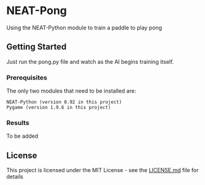 # NEAT-Pong

Using the NEAT-Python module to train a paddle to play pong

## Getting Started

Just run the pong.py file and watch as the AI begins training itself.

### Prerequisites

The only two modules that need to be installed are:

```
NEAT-Python (version 0.92 in this project)
Pygame (version 1.9.6 in this project)
```

### Results

To be added 

## License

This project is licensed under the MIT License - see the [LICENSE.md](LICENSE.md) file for details
